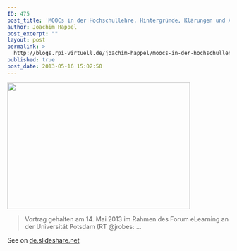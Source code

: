 ```yaml
---
ID: 475
post_title: 'MOOCs in der Hochschullehre. Hintergründe, Klärungen und Ausblicke &#8230;'
author: Joachim Happel
post_excerpt: ""
layout: post
permalink: >
  http://blogs.rpi-virtuell.de/joachim-happel/moocs-in-der-hochschullehre-hintergrunde-klarungen-und-ausblicke/
published: true
post_date: 2013-05-16 15:02:50
---
```

<a href="http://www.scoop.it/t/online-lernen-2-0/p/4001735454/moocs-in-der-hochschullehre-hintergrunde-klarungen-und-ausblicke"><img alt="" src="http://img.scoop.it/sPPP-zwgFBnH-Wq0ev8FsTl72eJkfbmt4t8yenImKBXEejxNn4ZJNZ2ss5Ku7Cxt" width="414" height="287" /></a>
<blockquote>Vortrag gehalten am 14. Mai 2013 im Rahmen des Forum eLearning an der Universität Potsdam (RT @jrobes: ...</blockquote>
See on <a href="http://de.slideshare.net/jrobes/moocs-in-der-hochschullehre-hintergrnde-klrungen-und-ausblicke-auf-einen-neuen-elearning-trend">de.slideshare.net</a>